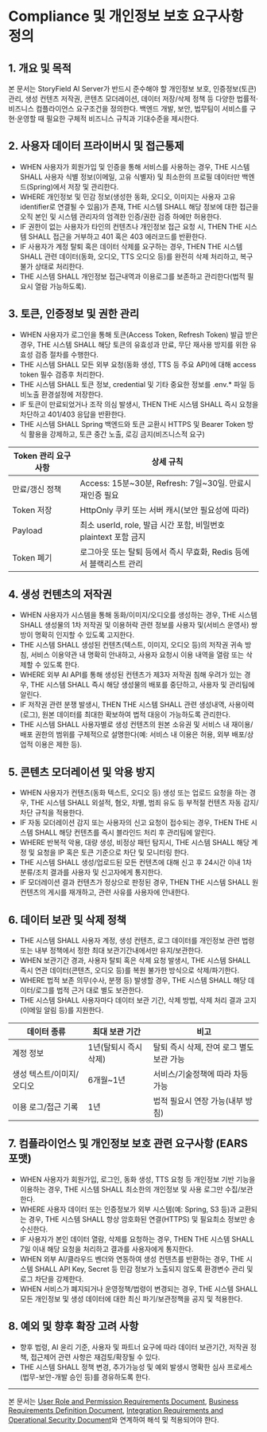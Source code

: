 # Compliance 및 개인정보 보호 요구사항 정의

## 1. 개요 및 목적
본 문서는 StoryField AI Server가 반드시 준수해야 할 개인정보 보호, 인증정보(토큰) 관리, 생성 컨텐츠 저작권, 콘텐츠 모더레이션, 데이터 저장/삭제 정책 등 다양한 법률적·비즈니스 컴플라이언스 요구조건을 정의한다. 백엔드 개발, 보안, 법무팀이 서비스를 구현·운영할 때 필요한 구체적 비즈니스 규칙과 기대수준을 제시한다.

## 2. 사용자 데이터 프라이버시 및 접근통제
- WHEN 사용자가 회원가입 및 인증을 통해 서비스를 사용하는 경우, THE 시스템 SHALL 사용자 식별 정보(이메일, 고유 식별자) 및 최소한의 프로필 데이터만 백엔드(Spring)에서 저장 및 관리한다.
- WHERE 개인정보 및 민감 정보(생성한 동화, 오디오, 이미지는 사용자 고유 identifier로 연결될 수 있음)가 존재, THE 시스템 SHALL 해당 정보에 대한 접근을 오직 본인 및 시스템 관리자의 엄격한 인증/권한 검증 하에만 허용한다.
- IF 권한이 없는 사용자가 타인의 컨텐츠나 개인정보 접근 요청 시, THEN THE 시스템 SHALL 접근을 거부하고 401 혹은 403 에러코드를 반환한다.
- IF 사용자가 계정 탈퇴 혹은 데이터 삭제를 요구하는 경우, THEN THE 시스템 SHALL 관련 데이터(동화, 오디오, TTS 오디오 등)를 완전히 삭제 처리하고, 복구 불가 상태로 처리한다.
- THE 시스템 SHALL 개인정보 접근내역과 이용로그를 보존하고 관리한다(법적 필요시 열람 가능하도록).

## 3. 토큰, 인증정보 및 권한 관리
- WHEN 사용자가 로그인을 통해 토큰(Access Token, Refresh Token) 발급 받은 경우, THE 시스템 SHALL 해당 토큰의 유효성과 만료, 무단 재사용 방지를 위한 유효성 검증 절차를 수행한다.
- THE 시스템 SHALL 모든 외부 요청(동화 생성, TTS 등 주요 API)에 대해 access token 필수 검증후 처리한다.
- THE 시스템 SHALL 토큰 정보, credential 및 기타 중요한 정보를 .env.* 파일 등 비노출 환경설정에 저장한다.
- IF 토큰이 만료되었거나 조작 의심 발생시, THEN THE 시스템 SHALL 즉시 요청을 차단하고 401/403 응답을 반환한다.
- THE 시스템 SHALL Spring 백엔드와 토큰 교환시 HTTPS 및 Bearer Token 방식 활용을 강제하고, 토큰 중간 노출, 로깅 금지(비즈니스적 요구)

| Token 관리 요구사항 | 상세 규칙 |
|---------------------|----------|
| 만료/갱신 정책 | Access: 15분~30분, Refresh: 7일~30일. 만료시 재인증 필요 |
| Token 저장 | HttpOnly 쿠키 또는 서버 캐시(보안 필요성에 따라) |
| Payload | 최소 userId, role, 발급 시간 포함, 비밀번호 plaintext 포함 금지 |
| Token 폐기 | 로그아웃 또는 탈퇴 등에서 즉시 무효화, Redis 등에서 블랙리스트 관리 |

## 4. 생성 컨텐츠의 저작권
- WHEN 사용자가 시스템을 통해 동화/이미지/오디오를 생성하는 경우, THE 시스템 SHALL 생성물의 1차 저작권 및 이용허락 관련 정보를 사용자 및(서비스 운영사) 쌍방이 명확히 인지할 수 있도록 고지한다.
- THE 시스템 SHALL 생성된 컨텐츠(텍스트, 이미지, 오디오 등)의 저작권 귀속 방침, 서비스 이용약관 내 명확히 안내하고, 사용자 요청시 이용 내역을 열람 또는 삭제할 수 있도록 한다.
- WHERE 외부 AI API를 통해 생성된 컨텐츠가 제3자 저작권 침해 우려가 있는 경우, THE 시스템 SHALL 즉시 해당 생성물의 배포를 중단하고, 사용자 및 관리팀에 알린다.
- IF 저작권 관련 분쟁 발생시, THEN THE 시스템 SHALL 관련 생성내역, 사용이력(로그), 원본 데이터를 최대한 확보하여 법적 대응이 가능하도록 관리한다.
- THE 시스템 SHALL 사용자별로 생성 컨텐츠의 원본 소유권 및 서비스 내 재이용/배포 권한의 범위를 구체적으로 설명한다(예: 서비스 내 이용은 허용, 외부 배포/상업적 이용은 제한 등).

## 5. 콘텐츠 모더레이션 및 악용 방지
- WHEN 사용자가 컨텐츠(동화 텍스트, 오디오 등) 생성 또는 업로드 요청을 하는 경우, THE 시스템 SHALL 외설적, 혐오, 차별, 범죄 유도 등 부적절 컨텐츠 자동 감지/차단 규칙을 적용한다.
- IF 자동 모더레이션 감지 또는 사용자의 신고 요청이 접수되는 경우, THEN THE 시스템 SHALL 해당 컨텐츠를 즉시 블라인드 처리 후 관리팀에 알린다.
- WHERE 반복적 악용, 대량 생성, 비정상 패턴 탐지시, THE 시스템 SHALL 해당 계정 및 요청을 IP 혹은 토큰 기준으로 차단 및 모니터링 한다.
- THE 시스템 SHALL 생성/업로드된 모든 컨텐츠에 대해 신고 후 24시간 이내 1차 분류/조치 결과를 사용자 및 신고자에게 통지한다.
- IF 모더레이션 결과 컨텐츠가 정상으로 판정된 경우, THEN THE 시스템 SHALL 원 컨텐츠의 게시를 재개하고, 관련 사유를 사용자에 안내한다.

## 6. 데이터 보관 및 삭제 정책
- THE 시스템 SHALL 사용자 계정, 생성 컨텐츠, 로그 데이터를 개인정보 관련 법령 또는 내부 정책에서 정한 최대 보관기간내에서만 유지/보관한다.
- WHEN 보관기간 경과, 사용자 탈퇴 혹은 삭제 요청 발생시, THE 시스템 SHALL 즉시 연관 데이터(콘텐츠, 오디오 등)를 복원 불가한 방식으로 삭제/파기한다.
- WHERE 법적 보존 의무(수사, 분쟁 등) 발생할 경우, THE 시스템 SHALL 해당 데이터/로그를 법적 근거 대로 별도 보관한다.
- THE 시스템 SHALL 사용자마다 데이터 보관 기간, 삭제 방법, 삭제 처리 결과 고지(이메일 알림 등)를 지원한다.

| 데이터 종류         | 최대 보관 기간 | 비고                                 |
|--------------------|---------------|--------------------------------------|
| 계정 정보           | 1년(탈퇴시 즉시 삭제) | 탈퇴 즉시 삭제, 잔여 로그 별도 보관 가능 |
| 생성 텍스트/이미지/오디오 | 6개월~1년      | 서비스/기술정책에 따라 차등 가능      |
| 이용 로그/접근 기록 | 1년           | 법적 필요시 연장 가능(내부 방침)       |

## 7. 컴플라이언스 및 개인정보 보호 관련 요구사항 (EARS 포맷)
- WHEN 사용자가 회원가입, 로그인, 동화 생성, TTS 요청 등 개인정보 기반 기능을 이용하는 경우, THE 시스템 SHALL 최소한의 개인정보 및 사용 로그만 수집/보관한다.
- WHERE 사용자 데이터 또는 인증정보가 외부 시스템(예: Spring, S3 등)과 교환되는 경우, THE 시스템 SHALL 항상 암호화된 연결(HTTPS) 및 필요최소 정보만 송수신한다.
- IF 사용자가 본인 데이터 열람, 삭제를 요청하는 경우, THEN THE 시스템 SHALL 7일 이내 해당 요청을 처리하고 결과를 사용자에게 통지한다.
- WHEN 외부 AI/클라우드 벤더와 연동하여 생성 컨텐츠를 반환하는 경우, THE 시스템 SHALL API Key, Secret 등 민감 정보가 노출되지 않도록 환경변수 관리 및 로그 차단을 강제한다.
- WHEN 서비스가 폐지되거나 운영정책/법령이 변경되는 경우, THE 시스템 SHALL 모든 개인정보 및 생성 데이터에 대한 최신 파기/보관정책을 공지 및 적용한다.

## 8. 예외 및 향후 확장 고려 사항
- 향후 법령, AI 윤리 기준, 사용자 및 파트너 요구에 따라 데이터 보관기간, 저작권 정책, 접근제어 관련 사항은 재검토/확장될 수 있다.
- THE 시스템 SHALL 정책 변경, 추가가능성 및 예외 발생시 명확한 심사 프로세스(법무-보안-개발 승인 등)를 경유하도록 한다.

---
본 문서는 [User Role and Permission Requirements Document](./04-user-roles-and-permissions.md), [Business Requirements Definition Document](./02-business-requirements.md), [Integration Requirements and Operational Security Document](./06-integration-requirements.md)와 연계하여 해석 및 적용되어야 한다.